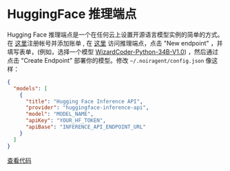 # HuggingFace 推理端点

Hugging Face 推理端点是一个在任何云上设置开源语言模型实例的简单的方式。在 [这里](https://huggingface.co/settings/billing)注册帐号并添加账单 , 在 [这里](https://ui.endpoints.huggingface.co) 访问推理端点，点击 "New endpoint" ，并填写表单，(例如，选择一个模型 [WizardCoder-Python-34B-V1.0](https://huggingface.co/WizardLM/WizardCoder-Python-34B-V1.0)) ，然后通过点击 "Create Endpoint" 部署你的模型。修改 `~/.noiragent/config.json` 像这样：

```json title="config.json"
{
  "models": [
    {
      "title": "Hugging Face Inference API",
      "provider": "huggingface-inference-api",
      "model": "MODEL_NAME",
      "apiKey": "YOUR_HF_TOKEN",
      "apiBase": "INFERENCE_API_ENDPOINT_URL"
    }
  ]
}
```

[查看代码](https://github.com/noiragentdev/noiragent/blob/main/core/llm/llms/HuggingFaceInferenceAPI.ts)

